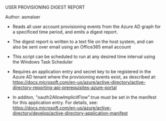 USER PROVISIONING DIGEST REPORT

Author: asmalser

 - Reads all user account provisioning events from the Azure AD graph for a specificed time period, and emits a digest report.  

- The digest report is written to a text file on the host system, and can also be sent over email using an Office365 email account

- This script can be scheduled to run at any desired time interval using the Windows Task Scheduler

- Requires an application entry and secret key to be registered in the Azure AD tenant where the provisioning events exist, as described at:
 https://docs.microsoft.com/en-us/azure/active-directory/active-directory-reporting-api-prerequisites-azure-portal

- In additon, "oauth2AllowImplicitFlow":true must be set in the manifest for this application entry. For details, see:
 https://docs.microsoft.com/en-us/azure/active-directory/develop/active-directory-application-manifest
